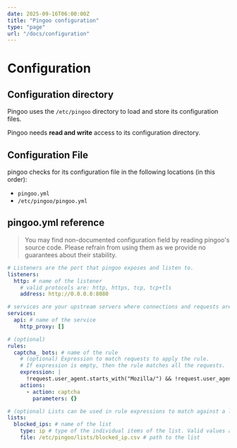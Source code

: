 ```yaml
---
date: 2025-09-16T06:00:00Z
title: "Pingoo configuration"
type: "page"
url: "/docs/configuration"
---
```


# Configuration



## Configuration directory

Pingoo uses the `/etc/pingoo` directory to load and store its configuration files.

Pingoo needs **read and write** access to its configuration directory.


## Configuration File

pingoo checks for its configuration file in the following locations (in this order):
- `pingoo.yml`
- `/etc/pingoo/pingoo.yml`



## pingoo.yml reference

> You may find non-documented configuration field by reading pingoo's source code. Please refrain from using them as we provide no guarantees about their stability.

```yml
# Listeners are the port that pingoo exposes and listen to.
listeners:
  http: # name of the listener
    # valid protocols are: http, https, tcp, tcp+tls
    address: http://0.0.0.0:8080

# services are your upstream servers where connections and requests are forwarded to.
services:
  api: # name of the service
    http_proxy: []

# (optional)
rules:
  captcha_ bots: # name of the rule
    # (optional) Expression to match requests to apply the rule.
    # If expression is empty, then the rule matches all the requests.
    expression: |
      !request.user_agent.starts_with("Mozilla/") && !request.user_agent.contains("curl/")
    actions:
      - action: captcha
        parameters: {}

# (optional) Lists can be used in rule expressions to match against a large number of values
lists:
  blocked_ips: # name of the list
    type: ip # type of the individual items of the list. Valid values are: int, ip, string
    file: /etc/pingoo/lists/blocked_ip.csv # path to the list
```
